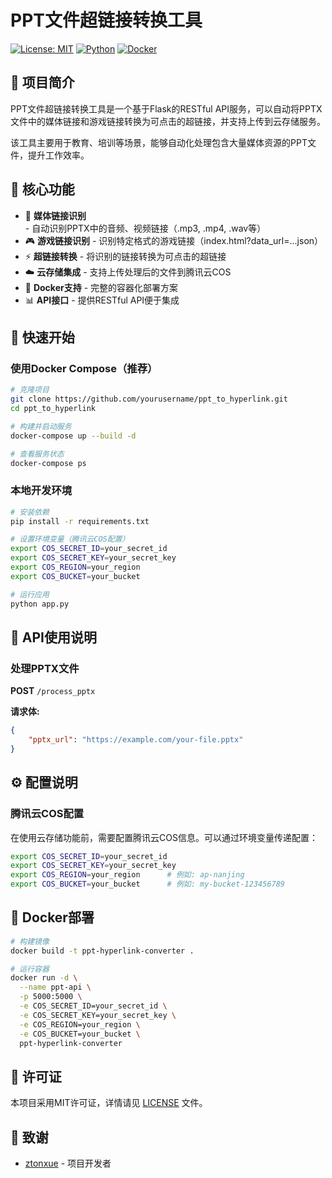 # PPT文件超链接转换工具

[![License: MIT](https://img.shields.io/badge/License-MIT-yellow.svg)](https://opensource.org/licenses/MIT)
[![Python](https://img.shields.io/badge/python-3.8%2B-blue)](https://www.python.org/)
[![Docker](https://img.shields.io/badge/docker-container-blue)](https://www.docker.com/)

## 📝 项目简介

PPT文件超链接转换工具是一个基于Flask的RESTful API服务，可以自动将PPTX文件中的媒体链接和游戏链接转换为可点击的超链接，并支持上传到云存储服务。

该工具主要用于教育、培训等场景，能够自动化处理包含大量媒体资源的PPT文件，提升工作效率。

## 🌟 核心功能

- 🔗 **媒体链接识别** - 自动识别PPTX中的音频、视频链接（.mp3, .mp4, .wav等）
- 🎮 **游戏链接识别** - 识别特定格式的游戏链接（index.html?data_url=...json）
- ⚡ **超链接转换** - 将识别的链接转换为可点击的超链接
- ☁️ **云存储集成** - 支持上传处理后的文件到腾讯云COS
- 🐳 **Docker支持** - 完整的容器化部署方案
- 📊 **API接口** - 提供RESTful API便于集成

## 🚀 快速开始

### 使用Docker Compose（推荐）

```bash
# 克隆项目
git clone https://github.com/yourusername/ppt_to_hyperlink.git
cd ppt_to_hyperlink

# 构建并启动服务
docker-compose up --build -d

# 查看服务状态
docker-compose ps
```

### 本地开发环境

```bash
# 安装依赖
pip install -r requirements.txt

# 设置环境变量（腾讯云COS配置）
export COS_SECRET_ID=your_secret_id
export COS_SECRET_KEY=your_secret_key
export COS_REGION=your_region
export COS_BUCKET=your_bucket

# 运行应用
python app.py
```

## 📡 API使用说明

### 处理PPTX文件
**POST** `/process_pptx`

**请求体:**
```json
{
    "pptx_url": "https://example.com/your-file.pptx"
}
```

## ⚙️ 配置说明

### 腾讯云COS配置

在使用云存储功能前，需要配置腾讯云COS信息。可以通过环境变量传递配置：

```bash
export COS_SECRET_ID=your_secret_id
export COS_SECRET_KEY=your_secret_key
export COS_REGION=your_region      # 例如: ap-nanjing
export COS_BUCKET=your_bucket      # 例如: my-bucket-123456789
```

## 🐳 Docker部署

```bash
# 构建镜像
docker build -t ppt-hyperlink-converter .

# 运行容器
docker run -d \
  --name ppt-api \
  -p 5000:5000 \
  -e COS_SECRET_ID=your_secret_id \
  -e COS_SECRET_KEY=your_secret_key \
  -e COS_REGION=your_region \
  -e COS_BUCKET=your_bucket \
  ppt-hyperlink-converter
```

## 📄 许可证

本项目采用MIT许可证，详情请见 [LICENSE](LICENSE) 文件。

## 🙏 致谢

- [ztonxue](https://github.com/zhoujiaxinii) - 项目开发者

